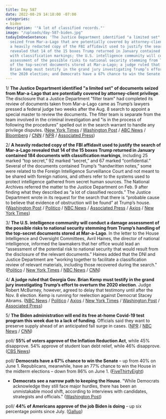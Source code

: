 ```yaml
---
title: Day 587
date: 2022-08-29 14:18:00 -07:00
categories:
- biden
description: '"A lot of classified records."'
image: "/uploads/day-587-biden.jpg"
todayInOneSentence: 'The Justice Department identified "a limited set" of documents
  seized from Mar-a-Lago that are potentially covered by attorney-client privilege;
  a heavily redacted copy of the FBI affidavit used to justify the search of Mar-a-Lago
  revealed that 14 of the 15 boxes Trump returned in January contained 184 documents
  with classification markings; the U.S. intelligence community will conduct a damage
  assessment of the possible risks to national security stemming from Trump’s handling
  of the top-secret documents stored at Mar-a-Lago; a judge ruled that Georgia Gov.
  Brian Kemp must testify in the grand jury investigating Trump’s effort to overturn
  the 2020 election; and Democrats have a 67% chance to win the Senate. '
---
```


1/ **The Justice Department identified "a limited set" of documents seized from Mar-a-Lago that are potentially covered by attorney-client privilege**. The disclosure that a Justice Department "filter team" had completed its review of documents taken from Mar-a-Lago came as Trump’s lawyers pressed a federal judge two weeks after the Aug. 8 search to appoint a special master to review the documents. The filter team is separate from the team involved in the criminal investigation and "is in the process of following the procedures” spelled out in the search warrant to handle any privilege disputes. ([New York Times](https://www.nytimes.com/2022/08/29/us/politics/trump-documents-doj.html) / [Washington Post](https://www.washingtonpost.com/national-security/2022/08/29/trumpspecial-master-documents/) / [ABC News](https://abcnews.go.com/Politics/doj-tells-judge-completed-review-attorney-client-privileged/story?id=89000203) / [Bloomberg](https://www.bloomberg.com/news/articles/2022-08-29/doj-says-limited-set-of-seized-trump-records-may-be-privileged?sref=MIBMEEoj) / [CNN](https://www.cnn.com/2022/08/29/politics/mar-a-lago-document-review/index.html) / [NPR](https://www.npr.org/2022/08/29/1119918904/some-records-seized-mar-a-lago-may-be-protected-by-client-attorney-privilege) / [Associated Press](https://apnews.com/article/florida-donald-trump-mar-a-lago-government-and-politics-92eadcf7c102d1f64b8603caa816e796))

2/ **A heavily redacted copy of the FBI affidavit used to justify the search of Mar-a-Lago revealed that 14 of the 15 boxes Trump returned in January contained 184 documents with classification markings**, including 25 marked “top secret,” 92 marked “secret,” and 67 marked “confidential.” Several of the documents contained Trump’s “handwritten notes,” some were related to the Foreign Intelligence Surveillance Court and not meant to be shared with foreign nations, and others refer to the systems used to protect intelligence gathered from secret human sources. The National Archives referred the matter to the Justice Department on Feb. 9 after finding what they described as “a lot of classified records.” The Justice Department wrote in its request for the search that there is “probable cause to believe that evidence of obstruction will be found” at Trump’s house. ([Washington Post](https://www.washingtonpost.com/national-security/2022/08/26/trump-affidavit-released/) / [Politico](https://www.politico.com/news/2022/08/26/trump-mar-a-lago-affidavit-release-00053944) / [NBC News](https://www.nbcnews.com/politics/donald-trump/redacted-fbi-affidavit-used-justify-search-mar-lago-released-rcna44959) / [Associated Press](https://apnews.com/article/donald-trump-mar-a-lago-classified-information-government-and-politics-e3556fa781c30ba2fbaf4bb082e2385c) / [Axios](https://www.axios.com/2022/08/26/doj-document-trump-affidavit-mar-a-lago) / [New York Times](https://www.nytimes.com/live/2022/08/26/us/trump-warrant-affidavit))

3/ **The U.S. intelligence community will conduct a damage assessment of the possible risks to national security stemming from Trump’s handling of the top-secret documents stored at Mar-a-Lago**. In the letter to the House Intelligence and Oversight Committees, Avril Haines, the director of national intelligence, informed the lawmakers that her office would lead an “assessment of the potential risk to national security that would result from the disclosure of the relevant documents.” Haines added that the DNI and Justice Department are "working together to facilitate a classification review of relevant materials, including those recovered during the search." ([Politico](https://www.politico.com/news/2022/08/27/intel-officials-national-security-fallout-trumps-mar-a-lago-documents-00054006) / [New York Times](https://www.nytimes.com/2022/08/27/us/politics/trump-documents-security-assessment-affidavit.html) / [NBC News](https://www.nbcnews.com/politics/national-security/intel-officials-will-assess-risk-national-security-documents-found-tru-rcna45112) / [CNN](https://www.cnn.com/2022/08/27/politics/mar-a-lago-damage-assessment-avril-haines/index.html))

4/ **A judge ruled that Georgia Gov. Brian Kemp must testify in the grand jury investigating Trump’s effort to overturn the 2020 election**. Judge Robert McBurney, however, agreed to delay that testimony until after the Nov. 8 election. Kemp is running for reelection against Democrat Stacey Abrams. ([NBC News](https://www.nbcnews.com/politics/donald-trump/brian-kemp-must-testify-trump-election-interference-probe-judge-rules-rcna45277) / [Politico](https://www.politico.com/news/2022/08/29/judge-kemp-trump-attorney-subpoenas-00054053) / [Axios](https://www.axios.com/2022/08/29/brian-kemp-trump-georgia-probe-testimony) / [New York Times](https://www.nytimes.com/2022/08/29/us/kemp-trump-subpoena.html) / [Washington Post](https://www.washingtonpost.com/national-security/2022/08/29/kemp-trump-testimony-georgia/) / [Associated Press](https://apnews.com/article/2022-midterm-elections-politics-donald-trump-georgia-presidential-2eed75dc410baf1c640abb9000448887))

5/ **The Biden administration will end its free at-home Covid-19 test program this week due to a lack of funding**. Officials said they want to preserve supply ahead of an anticipated fall surge in cases. ([NPR](https://www.npr.org/2022/08/29/1119880329/the-government-will-no-longer-be-sending-free-covid-19-tests-to-americans) / [NBC News](https://www.nbcnews.com/politics/politics-news/biden-administration-end-free-home-covid-19-tests-friday-rcna45192) / [CNN](https://www.cnn.com/2022/08/28/politics/free-at-home-covid-test-government-program-ending/index.html))

poll/ **55% of voters approve of the Inflation Reduction Act**, while 45% disapprove. 54% approve of student loan debt relief, while 46% disapprove. ([CBS News](https://www.cbsnews.com/news/gop-house-seat-lead-biden-approval-opinion-poll-2022-08-28/))

poll/ **Democrats have a 67% chance to win the Senate** – up from 40% on June 1. Republicans, meanwhile, have an 77% chance to win the House in the midterm elections – down from 86% on June 1. ([FiveThirtyEight](https://projects.fivethirtyeight.com/2022-election-forecast/))

* **Democrats see a narrow path to keeping the House**. "While Democrats acknowledge they still face major hurdles, there has been an unmistakable mood shift, according to interviews with candidates, strategists and officials." ([Washington Post](https://www.washingtonpost.com/politics/2022/08/27/democrats-republicans-house-midterms/))

poll/ **44% of Americans approve of the job Biden is doing** – up six percentage points since July. ([Gallup](https://news.gallup.com/poll/398117/biden-job-rating-rises-highest-year.aspx))